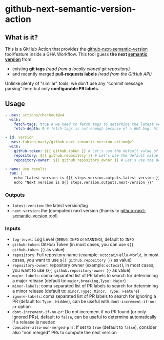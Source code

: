# github-next-semantic-version-action

## What is it?

This is a GitHub Action that provides the [github-next-semantic-version](https://github.com/fabien-marty/github-next-semantic-version) tool/feature inside a GHA Workflow. This tool guess **the next [semantic version](https://semver.org/)** from:

- existing **git tags** *(read from a locally cloned git repository)*
- and recently merged **pull-requests labels** *(read from the GitHub API)*

Unlinke plenty of "similar" tools, we don't use any "commit message parsing" here but only 
**configurable PR labels**.

## Usage

```yaml
- uses: actions/checkout@v4
  with:
    fetch-tags: true # we need to fetch tags to determine the latest version
    fetch-depth: 0 # fetch-tags is not enough because of a GHA bug: https://github.com/actions/checkout/issues/1471

- id: version
  uses: fabien-marty/github-next-semantic-version-action@v1
  with:
    github-token: ${{ github.token }} # Let's use the default value of the current workflow
    repository: ${{ github.repository }} # Let's use the default value of the current workflow
    repository-owner: ${{ github.repository_owner }} # Let's use the default value of the current workflow

- name: Use results
  run: |
    echo "Latest version is ${{ steps.version.outputs.latest-version }}"
    echo "Next version is ${{ steps.version.outputs.next-version }}"
```

### Outputs

- `latest-version`: the latest version/tag
- `next-version`: the (computed) next version (thanks to [github-next-semantic-version](https://github.com/fabien-marty/github-next-semantic-version) tool)

### Inputs

- `log-level`: Log Level (`DEBUG`, `INFO` or `WARNING`), default to `INFO`
- `github-token`: GitHub Token (in most cases, you can use `${{ github.token }}` as value)
- `repository`: Full repository name (example: `octocat/Hello-World`, in most cases, you want to use `${{ github.repository }}` as value)
- `repository-owner`: repository owner (example: `octocat`), in most cases, you want to use `${{ github.repository-owner }}` as value)
- `major-labels`: coma separated list of PR labels to search for determining a major release (default to: `major,breaking,Type: Major`)
- `minor-labels`: coma separated list of PR labels to search for determining a minor release (default to: `minor,Type: Minor, Type: Feature`)
- `ignore-labels`: coma separated list of PR labels to search for ignoring a PR (default to: `Type: Hidden`), can be useful with `dont-increment-if-no-pr` option
- `dont-increment-if-no-pr`: Do not increment if no PR found (or only ignored PRs), default to `false`, can be useful to determine automatically if a release is needed
- `consider-also-non-merged-prs`: If set to `true` (default to `false`), consider also "non merged" PRs to compute the next version
